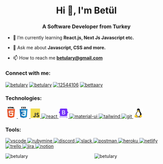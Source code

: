 <h1 align="center">Hi 👋, I'm Betül</h1>
<h3 align="center">A Software Developer from Turkey</h3>

- 🌱 I’m currently learning **React.js, Next Js Javascript etc.**

- 💬 Ask me about **Javascript, CSS and more.**

- 📫 How to reach me **betulary@gmail.com**

<h3 align="left">Connect with me:</h3>
<p align="left">
<a href="mailto:betulary@gmail.com"><img align="center" src="https://brandlogos.net/wp-content/uploads/2020/10/gmail-logo.png" alt="betulary" height="30" width="30" /></a>
<a href="https://linkedin.com/in/betulary" target="blank"><img align="center" src="https://static.licdn.com/sc/h/2lte9rx50p160huhpjiynt3mn" alt="betulary" height="30" width="30" /></a>
<a href="https://twitter.com/bettaary" target="blank"><img align="center" src="https://abs.twimg.com/favicons/twitter.ico" alt="12544106" height="30" width="30" /></a>
<a href="https://instagram.com/bettaary" target="blank"><img align="center" src="https://upload.wikimedia.org/wikipedia/commons/thumb/e/e7/Instagram_logo_2016.svg/1200px-Instagram_logo_2016.svg.png" alt="bettaary" height="30" width="30" /></a>
</p>

<h3 align="left">Technologies:</h3>
<p align="left"> 
<a href="https://www.w3.org/html/" target="_blank"> <img src="https://raw.githubusercontent.com/devicons/devicon/master/icons/html5/html5-original-wordmark.svg" alt="html5" width="35" height="35"/> </a> 
<a href="https://www.w3schools.com/css/" target="_blank"> <img src="https://raw.githubusercontent.com/devicons/devicon/master/icons/css3/css3-original-wordmark.svg" alt="css3" width="35" height="35"/> </a> 
<a href="https://developer.mozilla.org/en-US/docs/Web/JavaScript" target="_blank"> <img src="https://raw.githubusercontent.com/devicons/devicon/master/icons/javascript/javascript-original.svg" alt="javascript" width="30" height="30"/> </a> 
<a href="https://reactjs.org/" target="_blank"> <img src="https://upload.wikimedia.org/wikipedia/commons/thumb/4/47/React.svg/1200px-React.svg.png" alt="react" width="33" height="30"/> </a> 
<a href="https://getbootstrap.com" target="_blank"> <img src="https://raw.githubusercontent.com/devicons/devicon/master/icons/bootstrap/bootstrap-plain-wordmark.svg" alt="bootstrap" width="30" height="30"/> </a>
<a href="https://material-ui.com/" target="_blank"> <img src="https://seeklogo.com/images/M/material-ui-logo-5BDCB9BA8F-seeklogo.com.png" alt="material-ui" width="26" height="26"/> </a>
<a href="https://tailwindcss.com/" target="_blank"> <img src="https://cdn.icon-icons.com/icons2/2107/PNG/512/file_type_tailwind_icon_130128.png" alt="tailwind" width="35" height="35"/> </a>
<a href="https://git-scm.com/" target="_blank"> <img src="https://www.vectorlogo.zone/logos/git-scm/git-scm-icon.svg" alt="git" width="30" height="30"/> </a>
<a href="https://www.linux.org/" target="_blank"> <img src="https://raw.githubusercontent.com/devicons/devicon/master/icons/linux/linux-original.svg" alt="linux" width="30" height="30"/> </a> 

<h3 align="left">Tools:</h3>
<a href="https://code.visualstudio.com/" target="_blank"> <img src="https://upload.wikimedia.org/wikipedia/commons/thumb/9/9a/Visual_Studio_Code_1.35_icon.svg/1024px-Visual_Studio_Code_1.35_icon.svg.png" alt="vscode" width="30" height="30"/> </a>
<a href="https://www.jetbrains.com/ruby/" target="_blank"> <img src="https://resources.jetbrains.com/storage/products/rubymine/img/meta/rubymine_logo_300x300.png" alt="rubymine" width="30" height="30"/> </a> 
<a href="https://discord.com/" target="_blank"> <img src="https://cdn4.iconfinder.com/data/icons/logos-and-brands/512/91_Discord_logo_logos-512.png" alt="discord" width="30" height="30"/> </a> 
<a href="https://slack.com/intl/en-tr/" target="_blank"> <img src="https://cdn.brandfolder.io/5H442O3W/as/pl546j-7le8zk-4nzzs1/Slack_Mark_Web.png" alt="slack" width="35" height="35"/> </a>
<a href="https://postman.com" target="_blank"> <img src="https://www.vectorlogo.zone/logos/getpostman/getpostman-icon.svg" alt="postman" width="30" height="30"/> </a> 
<a href="https://heroku.com" target="_blank"> <img src="https://www.vectorlogo.zone/logos/heroku/heroku-icon.svg" alt="heroku" width="30" height="30"/> </a> 
<a href="https://www.netlify.com/" target="_blank"> <img src="https://cdn.iconscout.com/icon/free/png-256/netlify-3628945-3030170.png" alt="netlify" width="30" height="30"/> </a> 
<a href="https://trello.com/en" target="_blank"> <img src="https://cdn.iconscout.com/icon/free/png-512/trello-6-569395.png" alt="trello" width="30" height="30"/> </a>
<a href="https://jira.atlassian.com/" target="_blank"> <img src="https://cdn.worldvectorlogo.com/logos/jira-1.svg" alt="jira" width="27" height="27"/> </a>
<a href="https://www.notion.so/" target="_blank"> <img src="https://upload.wikimedia.org/wikipedia/commons/4/45/Notion_app_logo.png" alt="notion" width="27" height="27"/> </a>

</p>

<p>
<img align="left" src="https://github-readme-stats.vercel.app/api/top-langs?username=betulary&show_icons=true&theme=radical&locale=en&layout=compact" alt="betulary" width="45%" /> &nbsp;
<img align="right" src="https://github-readme-stats.vercel.app/api?username=betulary&show_icons=true&theme=dark&locale=en" alt="betulary" width="45%" />
</p>


